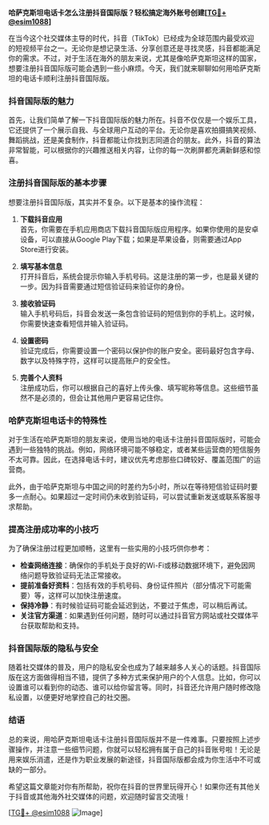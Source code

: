 **哈萨克斯坦电话卡怎么注册抖音国际版？轻松搞定海外账号创建[[TG💪+ @esim1088](https://t.me/s/esim1088)]**

在当今这个社交媒体主导的时代，抖音（TikTok）已经成为全球范围内最受欢迎的短视频平台之一。无论你是想记录生活、分享创意还是寻找灵感，抖音都能满足你的需求。不过，对于生活在海外的朋友来说，尤其是像哈萨克斯坦这样的国家，想要注册抖音国际版可能会遇到一些小麻烦。今天，我们就来聊聊如何用哈萨克斯坦的电话卡顺利注册抖音国际版。

### 抖音国际版的魅力

首先，让我们简单了解一下抖音国际版的魅力所在。抖音不仅仅是一个娱乐工具，它还提供了一个展示自我、与全球用户互动的平台。无论你是喜欢拍摄搞笑视频、舞蹈挑战，还是美食制作，抖音都能让你找到志同道合的朋友。此外，抖音的算法非常智能，可以根据你的兴趣推送相关内容，让你的每一次刷屏都充满新鲜感和惊喜。

### 注册抖音国际版的基本步骤

想要注册抖音国际版，其实并不复杂。以下是基本的操作流程：

1. **下载抖音应用**  
   首先，你需要在手机应用商店下载抖音国际版应用程序。如果你使用的是安卓设备，可以直接从Google Play下载；如果是苹果设备，则需要通过App Store进行安装。

2. **填写基本信息**  
   打开抖音后，系统会提示你输入手机号码。这是注册的第一步，也是最关键的一步。因为抖音需要通过短信验证码来验证你的身份。

3. **接收验证码**  
   输入手机号码后，抖音会发送一条包含验证码的短信到你的手机上。这时候，你需要快速查看短信并输入验证码。

4. **设置密码**  
   验证完成后，你需要设置一个密码以保护你的账户安全。密码最好包含字母、数字以及特殊字符，这样可以提高账户的安全性。

5. **完善个人资料**  
   注册成功后，你可以根据自己的喜好上传头像、填写昵称等信息。这些细节虽然不是必须的，但会让其他用户更容易记住你。

### 哈萨克斯坦电话卡的特殊性

对于生活在哈萨克斯坦的朋友来说，使用当地的电话卡注册抖音国际版时，可能会遇到一些独特的挑战。例如，网络环境可能不够稳定，或者某些运营商的短信服务不太可靠。因此，在选择电话卡时，建议优先考虑那些口碑较好、覆盖范围广的运营商。

此外，由于哈萨克斯坦与中国之间的时差约为5小时，所以在等待短信验证码时要多一点耐心。如果超过一定时间仍未收到验证码，可以尝试重新发送或联系客服寻求帮助。

### 提高注册成功率的小技巧

为了确保注册过程更加顺畅，这里有一些实用的小技巧供你参考：

- **检查网络连接**：确保你的手机处于良好的Wi-Fi或移动数据环境下，避免因网络问题导致验证码无法正常接收。
- **提前准备好资料**：包括有效的手机号码、身份证件照片（部分情况下可能需要）等，这样可以加快注册速度。
- **保持冷静**：有时候验证码可能会延迟到达，不要过于焦虑，可以稍后再试。
- **关注官方渠道**：如果遇到任何问题，随时可以通过抖音官方网站或社交媒体平台获取帮助和支持。

### 抖音国际版的隐私与安全

随着社交媒体的普及，用户的隐私安全也成为了越来越多人关心的话题。抖音国际版在这方面做得相当不错，提供了多种方式来保护用户的个人信息。比如，你可以设置谁可以看到你的动态、谁可以给你留言等。同时，抖音还允许用户随时修改隐私设置，以便更好地掌控自己的社交圈。

### 结语

总的来说，用哈萨克斯坦电话卡注册抖音国际版并不是一件难事。只要按照上述步骤操作，并注意一些细节问题，你就可以轻松拥有属于自己的抖音账号啦！无论是用来娱乐消遣，还是作为职业发展的新途径，抖音国际版都会成为你生活中不可或缺的一部分。

希望这篇文章能对你有所帮助，祝你在抖音的世界里玩得开心！如果你还有其他关于抖音或其他海外社交媒体的问题，欢迎随时留言交流哦！

[[TG💪+ @esim1088](https://t.me/s/esim1088) ![Image](https://i.postimg.cc/4NQfJmqS/Snipaste-2025-05-13-00-14-12.png)]
